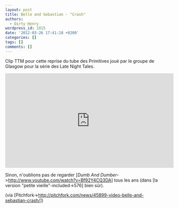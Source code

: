 ```yaml
---
layout: post
title: Belle and Sebastian - "Crash"
authors:
  - Dirty Henry
wordpress_id: 1015
date: '2012-03-26 17:41:18 +0200'
categories: []
tags: []
comments: []
---
```

Clip TTM pour cette reprise du tube des Primitives joué par le groupe de Glasgow pour la série des Late Night Tales.

<iframe width="540" height="304" src="http://www.youtube.com/embed/rSBVvFU55fg" frameborder="0" allowfullscreen></iframe>

Sinon, n'oublions pas de regarder [*Dumb And Dumber*->http://www.youtube.com/watch?v=Bf92Y4CQ3DA] tous les ans (dans [la version "petite vieille"-included->576] bien sûr).

(via [Pitchfork->http://pitchfork.com/news/45899-video-belle-and-sebastian-crash/])

